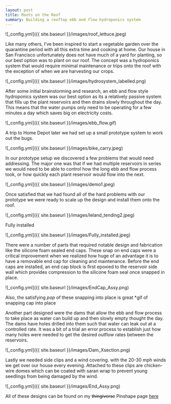 ```yaml
---
layout: post
title: Roots on the Roof
summary: Building a rooftop ebb and flow hydroponics system
---
```


![_config.yml]({{ site.baseurl }}/images/roof_lettuce.jpeg)

Like many others, I’ve been inspired to start a vegetable garden over the quarantine period with all this extra time and cooking at home. Our house in San Francisco unfortunately does not have much of a yard for planting, so our best option was to plant on our roof. The concept was a hydroponics system that would require minimal maintenance or trips onto the roof with the exception of when we are harvesting our crops. 

![_config.yml]({{ site.baseurl }}/images/hydrosystem_labelled.png)

After some initial brainstorming and research, an ebb and flow style hydroponics system was our best option as its a relatively passive system that fills up the plant reservoirs and then drains slowly throughout the day. This means that the water pumps only need to be operating for a few minutes a day which saves big on electricity costs.

![_config.yml]({{ site.baseurl }}/images/ebb_flow.gif)

 A trip to Home Depot later we had set up a small prototype system to work out the bugs. 

![_config.yml]({{ site.baseurl }}/images/bike_carry.jpeg)

In our prototype setup we discovered a few problems that would need addressing. The major one was that if we had multiple reservoirs in series we would need to be able to control how the long ebb and flow process took, or how quickly each plant reservoir would flow into the next. 

![_config.yml]({{ site.baseurl }}/images/demo1.jpeg)

Once satisfied that we had found all of the hard problems with our prototype we were ready to scale up the design and install them onto the roof. 

![_config.yml]({{ site.baseurl }}/images/leland_tending2.jpeg)

Fully installed

![_config.yml]({{ site.baseurl }}/images/Fully_installed.jpeg)

There were a number of parts that required notable design and fabrication like the silicone foam sealed end caps. These snap on end caps were a critical improvement when we realized how huge of an advantage it is to have a removable end cap for cleaning and maintenance. Before the end caps are installed, an end cap block is first epoxied to the reservoir side wall which provides  compression to the silicone foam seal once snapped in place.

![_config.yml]({{ site.baseurl }}/images/EndCap_Assy.png)

Also, the satisfying *pop* of these snapping into place is great
*gif of snapping cap into place

Another part designed were the dams that allow the ebb and flow process to take place as water can build up and then slowly empty thought the day. The dams have holes drilled into them such that water can leak out at a controlled rate. It was a bit of a trial an error process to establish just how many holes were needed to get the desired outflow rates between the reservoirs.

![_config.yml]({{ site.baseurl }}/images/Dam_Xsection.png)

Lastly we needed side clips and a wind covering. with the 20-30 mph winds we get over our house every evening. Attached to these clips are chicken-wire domes which can be coated with saran wrap to prevent young seedlings from being damaged by the wind. 

![_config.yml]({{ site.baseurl }}/images/End_Assy.png)

All of these designs can be found on my <strike>thingiverse</strike> Pinshape page <a href="https://pinshape.com/items/93423-3d-printed-gutter-hydroponics"> here </a>


<!-- Import the component -->
<script type="module" src="https://unpkg.com/@google/model-viewer/dist/model-viewer.js"></script>
<script nomodule src="https://unpkg.com/@google/model-viewer/dist/model-viewer-legacy.js"></script>

<!-- Use it like any other HTML element -->
<model-viewer src="/images/1up_hydro_assym.glb" style="width:500px; height:500px;" auto-rotate camera-controls camera-orbit="180deg 30deg 105%"></model-viewer>
